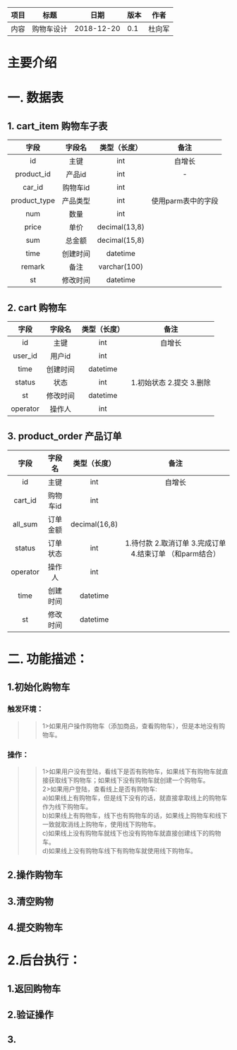 | 项目   | 标题 |日期 |版本 |作者 |
| ----|:-------:| :----:|----|:---:|
| 内容   |购物车设计|2018-12-20|0.1 |杜向军|

主要介绍
===============
# 一. 数据表
## 1. cart_item 购物车子表
|字段|字段名|类型（长度）|备注|
|:---:|:---:|:---:|:---:|
|id|主键|int|自增长|
|product_id|产品id|int|-|
|car_id|购物车id|int||
|product_type|产品类型|int|使用parm表中的字段|
|num|数量 |int||
|price|单价|decimal(13,8)||
|sum|总金额|decimal(15,8)||
|time|创建时间|datetime||
|remark|备注|varchar(100)||
|st|修改时间|datetime||

## 2. cart 购物车
|字段|字段名|类型（长度）|备注|
|:---:|:---:|:---:|:---:|
|id|主键|int|自增长|
|user_id|用户id|int||
|time|创建时间|datetime||
|status|状态|int|1.初始状态 2.提交  3.删除|
|st|修改时间|datetime||
|operator|操作人|int||

## 3. product_order 产品订单
|字段|字段名|类型（长度）|备注|
|:---:|:---:|:---:|:---:|
|id|主键|int|自增长|
|cart_id|购物车id|int||
|all_sum|订单金额|decimal(16,8)|
|status|订单状态|int|1.待付款  2.取消订单  3.完成订单  4.结束订单  （和parm结合）|
|operator|操作人|int||
|time|创建时间|datetime||
|st|修改时间|datetime||
# 二. 功能描述：
## 1.初始化购物车  
### 触发环境：<br>
>> 1>如果用户操作购物车（添加商品，查看购物车），但是本地没有购物车。<br>
### 操作：<br>
>> 1>如果用户没有登陆，看线下是否有购物车，如果线下有购物车就直接获取线下购物车；如果线下没有购物车就创建一个购物车。<br>
>> 2>如果用户登陆，查看线上是否有购物车:<br>
>> 	a)如果线上有购物车，但是线下没有的话，就直接拿取线上的购物车作为线下购物车。<br>
>> 	b)如果线上有购物车，线下也有购物车的话，如果线上购物车和线下一致就取消线上购物车，使用线下购物车。<br>
>> 	c)如果线上没有购物车就线下也没有购物车就直接创建线下的购物车。<br>
>> 	d)如果线上没有购物车线下有购物车就使用线下购物车。<br>

## 2.操作购物车
## 3.清空购物  
## 4.提交购物车
# 2.后台执行：
## 1.返回购物车
## 2.验证操作
## 3.
